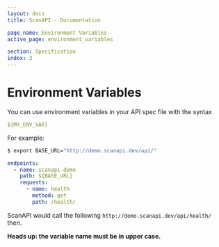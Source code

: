```yaml
---
layout: docs
title: ScanAPI - Documentation

page_name: Environment Variables
active_page: environment_variables

section: Specification
index: 3
---
```


# Environment Variables

You can use environment variables in your API spec file with the syntax

```yaml
${MY_ENV_VAR}
```

For example:

```bash
$ export BASE_URL="http://demo.scanapi.dev/api/"
```

```yaml
endpoints:
  - name: scanapi-demo
    path: ${BASE_URL}
    requests:
      - name: health
        method: get
        path: /health/
```

ScanAPI would call the following `http://demo.scanapi.dev/api/health/` then.

**Heads up: the variable name must be in upper case.**
